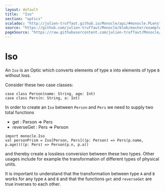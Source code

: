 ```yaml
---
layout: default
title:  "Iso"
section: "optics"
scaladoc: "http://julien-truffaut.github.io/Monocle/api/#monocle.PLens"
source: "https://github.com/julien-truffaut/Monocle/blob/master/example/src/main/scala/monocle/example/LensExample.scala"
pageSource: "https://raw.githubusercontent.com/julien-truffaut/Monocle/master/docs/src/main/tut/iso.md"
---
```


# Iso

An `Iso` is an Optic which converts elements of type `A` into elements of type
`B` without loss.

Consider these two case classes:

```tut:silent
case class Person(name: String, age: Int)
case class Pers(n: String, a: Int)
```

In order to create an `Iso` between `Person` and `Pers` we need to supply two total functions

* get : Person => Pers
* reverseGet : Pers => Person

```tut:silent
import monocle.Iso
val personPrism = Iso[Person, Pers]((p: Person) => Pers(p.name, p.age))((p: Pers) => Person(p.n, p.a))
```

and thereby create a lossless conversion between these two types. Other usages include for example the transformation of different types of physical units.

It is important to understand that the transformation between type `A` and `B` works for any type `A` and `B` and that the functions `get` and `reverseGet` are true inverses to each other.
